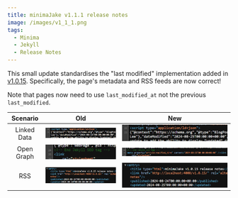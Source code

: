 ```yaml
---
title: minimaJake v1.1.1 release notes
image: /images/v1_1_1.png
tags:
  - Minima
  - Jekyll
  - Release Notes
---
```


This small update standardises the "last modified" implementation added in [v1.0.15](/v1.0.15/). Specifically, the page's metadata and RSS feeds are now correct!

Note that pages now need to use `last_modified_at` not the previous `last_modified`.

|  Scenario   |                                     Old                                     |                                     New                                     |
| :---------: | :-------------------------------------------------------------------------: | :-------------------------------------------------------------------------: |
| Linked Data | [![](/images/v1.1.1_linkeddata_old.png)](/images/v1.1.1_linkeddata_old.png) | [![](/images/v1.1.1_linkeddata_new.png)](/images/v1.1.1_linkeddata_new.png) |
| Open Graph  |  [![](/images/v1.1.1_opengraph_old.png)](/images/v1.1.1_opengraph_old.png)  |  [![](/images/v1.1.1_opengraph_new.png)](/images/v1.1.1_opengraph_new.png)  |
|     RSS     |        [![](/images/v1.1.1_rss_old.png)](/images/v1.1.1_rss_old.png)        |        [![](/images/v1.1.1_rss_new.png)](/images/v1.1.1_rss_new.png)        |
